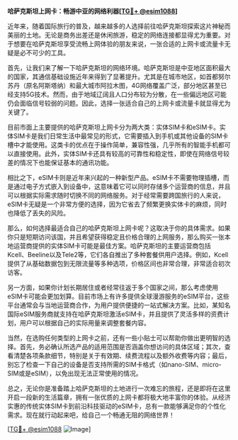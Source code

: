 **哈萨克斯坦上网卡：畅游中亚的网络利器[[TG💪+ @esim1088](https://t.me/s/esim1088)]**

近年来，随着国际旅行的普及，越来越多的人选择前往哈萨克斯坦探索这片神秘而美丽的土地。无论是商务出差还是休闲旅游，稳定的网络连接都显得尤为重要。对于想要在哈萨克斯坦享受流畅上网体验的朋友来说，一张合适的上网卡或流量卡无疑是必不可少的工具。

首先，让我们来了解一下哈萨克斯坦的网络环境。哈萨克斯坦是中亚地区面积最大的国家，其通信基础设施近年来得到了显著提升。尤其是在城市地区，如首都努尔苏丹（原名阿斯塔纳）和最大城市阿拉木图，4G网络覆盖广泛，部分地区甚至已经支持5G技术。然而，由于地域辽阔且人口分布较为分散，在一些偏远地区可能仍会面临信号较弱的问题。因此，选择一张适合自己的上网卡或流量卡就显得尤为关键了。

目前市面上主要提供的哈萨克斯坦上网卡分为两大类：实体SIM卡和eSIM卡。实体SIM卡是我们日常生活中最常见的形式，它需要插入到手机或其他设备的SIM卡槽中才能使用。这类卡的优点在于操作简单，兼容性强，几乎所有的智能手机都可以直接使用。此外，实体SIM卡还具有较高的可靠性和稳定性，即使在网络信号较差的情况下也能保证基本的通讯功能。

相比之下，eSIM卡则是近年来兴起的一种新型产品。eSIM卡不需要物理插槽，而是通过电子方式嵌入到设备中，这意味着它可以同时存储多个运营商的信息，并且可以根据实际需求随时切换不同的网络服务。对于经常需要跨国旅行的人来说，eSIM卡无疑是一个非常方便的选择，因为它省去了频繁更换实体卡的麻烦，同时也降低了丢失的风险。

那么，如何选择最适合自己的哈萨克斯坦上网卡呢？这取决于你的具体需求。如果你只是短期访问该国，并且希望获得稳定且价格合理的上网服务，那么购买一张本地运营商提供的实体SIM卡可能是最佳方案。哈萨克斯坦的主要运营商包括Kcell、Beeline以及Tele2等，它们各自推出了多种套餐供用户选择。例如，Kcell提供了从基础数据包到无限流量等多种选项，价格区间也非常合理，非常适合初次访客。

另一方面，如果你计划长期居住或者经常往返于多个国家之间，那么考虑使用eSIM卡可能会更加划算。目前市场上有许多提供全球漫游服务的eSIM平台，这些平台通常会与当地运营商合作，为用户提供便捷的一站式解决方案。比如，某知名国际eSIM服务商就支持在哈萨克斯坦激活eSIM卡，并且提供了灵活多样的资费计划，用户可以根据自己的实际用量来调整套餐内容。

当然，在选购任何类型的上网卡之前，还有一些小贴士可以帮助你做出更明智的选择。首先，务必确认所选产品的适用范围是否涵盖你想访问的具体区域；其次，查看清楚各项条款细节，特别是关于有效期、续费流程以及额外收费等内容；最后，别忘了检查一下自己的设备是否支持所需的SIM卡格式（如nano-SIM、micro-SIM或是eSIM），以免出现无法正常使用的情况。

总之，无论你是准备踏上哈萨克斯坦的土地进行一次难忘的旅程，还是即将在这里开启一段新的生活篇章，拥有一张优质的上网卡都将极大地丰富你的体验。从经济实惠的传统实体SIM卡到前沿科技驱动的eSIM卡，总有一款能够满足你的个性化需求。现在就行动起来吧，给自己一个畅通无阻的网络世界！

[[TG💪+ @esim1088](https://t.me/s/esim1088) ![Image](https://i.postimg.cc/4NQfJmqS/Snipaste-2025-05-13-00-14-12.png)]